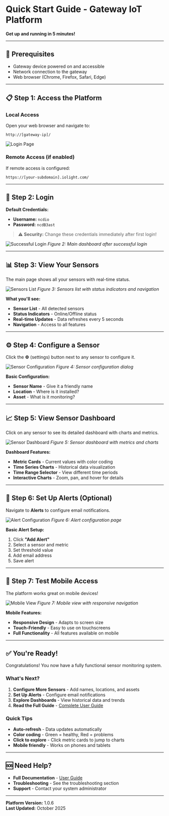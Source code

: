 # Quick Start Guide - Gateway IoT Platform

**Get up and running in 5 minutes!**

---

## 🚀 Prerequisites

- Gateway device powered on and accessible
- Network connection to the gateway
- Web browser (Chrome, Firefox, Safari, Edge)

---

## 📋 Step 1: Access the Platform

### Local Access
Open your web browser and navigate to:
```
http://[gateway-ip]/
```

![Login Page](images/login-page.png)

### Remote Access (if enabled)
If remote access is configured:
```
https://[your-subdomain].iolight.com/
```

---

## 🔐 Step 2: Login

**Default Credentials:**
- **Username:** `ncdio`
- **Password:** `ncdB3ast`

> ⚠️ **Security:** Change these credentials immediately after first login!

![Successful Login](images/main-dashboard.png)
*Figure 2: Main dashboard after successful login*

---

## 📊 Step 3: View Your Sensors

The main page shows all your sensors with real-time status.

![Sensors List](images/sensor-list.png)
*Figure 3: Sensors list with status indicators and navigation*

**What you'll see:**
- **Sensor List** - All detected sensors
- **Status Indicators** - Online/Offline status
- **Real-time Updates** - Data refreshes every 5 seconds
- **Navigation** - Access to all features

---

## ⚙️ Step 4: Configure a Sensor

Click the **⚙️** (settings) button next to any sensor to configure it.

![Sensor Configuration](images/sensor-config-dialog.png)
*Figure 4: Sensor configuration dialog*

**Basic Configuration:**
- **Sensor Name** - Give it a friendly name
- **Location** - Where is it installed?
- **Asset** - What is it monitoring?

---

## 📈 Step 5: View Sensor Dashboard

Click on any sensor to see its detailed dashboard with charts and metrics.

![Sensor Dashboard](images/sensor-dashboard.png)
*Figure 5: Sensor dashboard with metrics and charts*

**Dashboard Features:**
- **Metric Cards** - Current values with color coding
- **Time Series Charts** - Historical data visualization
- **Time Range Selector** - View different time periods
- **Interactive Charts** - Zoom, pan, and hover for details

---

## 🚨 Step 6: Set Up Alerts (Optional)

Navigate to **Alerts** to configure email notifications.

![Alert Configuration](images/alert-configuration-dialog.png)
*Figure 6: Alert configuration page*

**Basic Alert Setup:**
1. Click **"Add Alert"**
2. Select a sensor and metric
3. Set threshold value
4. Add email address
5. Save alert

---

## 📱 Step 7: Test Mobile Access

The platform works great on mobile devices!

![Mobile View](images/mobile-sensors-list.png)
*Figure 7: Mobile view with responsive navigation*

**Mobile Features:**
- **Responsive Design** - Adapts to screen size
- **Touch-Friendly** - Easy to use on touchscreens
- **Full Functionality** - All features available on mobile

---

## ✅ You're Ready!

Congratulations! You now have a fully functional sensor monitoring system.

### What's Next?

1. **Configure More Sensors** - Add names, locations, and assets
2. **Set Up Alerts** - Configure email notifications
3. **Explore Dashboards** - View historical data and trends
4. **Read the Full Guide** - [Complete User Guide](USER_GUIDE.md)

### Quick Tips

- **Auto-refresh** - Data updates automatically
- **Color coding** - Green = healthy, Red = problems
- **Click to explore** - Click metric cards to jump to charts
- **Mobile friendly** - Works on phones and tablets

---

## 🆘 Need Help?

- **Full Documentation** - [User Guide](USER_GUIDE.md)
- **Troubleshooting** - See the troubleshooting section
- **Support** - Contact your system administrator

---

**Platform Version:** 1.0.6  
**Last Updated:** October 2025
